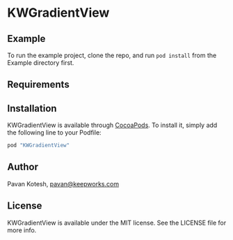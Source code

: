 # KWGradientView

## Example

To run the example project, clone the repo, and run `pod install` from the Example directory first.

## Requirements

## Installation

KWGradientView is available through [CocoaPods](http://cocoapods.org). To install
it, simply add the following line to your Podfile:

```ruby
pod "KWGradientView"
```

## Author

Pavan Kotesh, pavan@keepworks.com

## License

KWGradientView is available under the MIT license. See the LICENSE file for more info.
